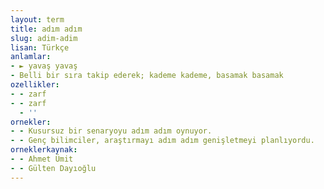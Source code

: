 ```yaml
---
layout: term
title: adım adım
slug: adim-adim
lisan: Türkçe
anlamlar:
- ► yavaş yavaş
- Belli bir sıra takip ederek; kademe kademe, basamak basamak
ozellikler:
- - zarf
- - zarf
  - ''
ornekler:
- - Kusursuz bir senaryoyu adım adım oynuyor.
- - Genç bilimciler, araştırmayı adım adım genişletmeyi planlıyordu.
orneklerkaynak:
- - Ahmet Ümit
- - Gülten Dayıoğlu
---
```

